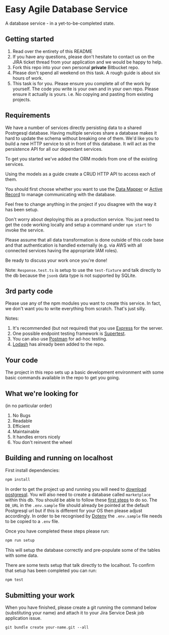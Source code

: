 # Easy Agile Database Service

A database service - in a yet-to-be-completed state.

## Getting started

1. Read over the entirety of this README
1. If you have any questions, please don't hesitate to contact us on the JIRA ticket thread from your application and we would be happy to help.
1. Fork this repo into your own personal **private** Bitbucket repo.
1. Please don't spend all weekend on this task. A rough guide is about six hours of work.
1. This task is for you. Please ensure you complete all of the work by yourself. The code you write is your own and in your own repo. Please ensure it actually is yours. i.e. No copying and pasting from existing projects.

## Requirements

We have a number of services directly persisting data to a shared Postrgesql database. Having multiple services share a database makes it hard to update the schema without breaking one of them. We'd like you to build a new HTTP service to sit in front of this database. It will act as the persistence API for all our dependant services.

To get you started we've added the ORM models from one of the existing services.

Using the models as a guide create a CRUD HTTP API to access each of them.

You should first choose whether you want to use the [Data Mapper](https://typeorm.io/#/active-record-data-mapper/what-is-the-data-mapper-pattern) or [Active Record](https://typeorm.io/#/active-record-data-mapper/what-is-the-active-record-pattern) to manage communicating with the database.

Feel free to change anything in the project if you disagree with the way it has been setup.

Don't worry about deploying this as a production service. You just need to get the code working locally and setup a command under `npm start` to invoke the service.

Please assume that all data transformation is done outside of this code base and that authentication is handled externally (e.g. via AWS with all connected services having the appropriate IAM roles).

Be ready to discuss your work once you're done!

Note: `Response.test.ts` is setup to use the `test-fixture` and talk directly to the db because the `jsonb` data type is not supported by SQLite.

## 3rd party code

Please use any of the npm modules you want to create this service. In fact, we don't want you to write everything from scratch. That's just silly.

Notes:

1. It's recommended (but not required) that you use [Express](https://www.npmjs.com/package/express) for the server.
1. One possible endpoint testing framework is [Supertest](https://www.npmjs.com/package/supertest).
1. You can also use [Postman](https://www.postman.com/) for ad-hoc testing.
1. [Lodash](https://www.npmjs.com/package/lodash) has already been added to the repo.

## Your code

The project in this repo sets up a basic development environment with some basic commands available in the repo to get you going.

## What we're looking for

(in no particular order)

1. No Bugs
1. Readable
1. Efficient
1. Maintainable
1. It handles errors nicely
1. You don't reinvent the wheel

## Building and running on localhost

First install dependencies:

```sh
npm install
```

In order to get the project up and running you will need to [download postgresql](https://www.postgresql.org/download/).
You will also need to create a database called `marketplace` within this db. You should be able to follow these [first steps](https://wiki.postgresql.org/wiki/First_steps) to do so.
The `DB_URL` in the `.env.sample` file should already be pointed at the default Postgresql url but if this is different for your OS then please adjust accordingly. In order to be recognised by [Dotenv](https://www.npmjs.com/package/dotenv) the `.env.sample` file needs to be copied to a `.env` file.

Once you have completed these steps please run:
```sh
npm run setup
```
This will setup the database correctly and pre-populate some of the tables with some data.

There are some tests setup that talk directly to the localhost.
To confirm that setup has been completed you can run:
```sh
npm test
```

## Submitting your work

When you have finished, please create a git running the command below (substituting your name) and attach it to your Jira Service Desk job application issue.

```
git bundle create your-name.git --all
```
